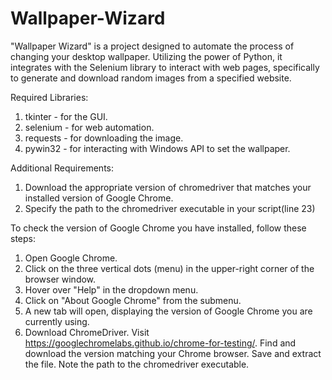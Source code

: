 # Wallpaper-Wizard
"Wallpaper Wizard" is a project designed to automate the process of changing your desktop wallpaper. Utilizing the power of Python, it integrates with the Selenium library to interact with web pages, specifically to generate and download random images from a specified website.

Required Libraries:
1. tkinter - for the GUI.
2. selenium - for web automation.
3. requests - for downloading the image.
4. pywin32 - for interacting with Windows API to set the wallpaper.

Additional Requirements:
1. Download the appropriate version of chromedriver that matches your installed version of Google Chrome.
2. Specify the path to the chromedriver executable in your script(line 23)

To check the version of Google Chrome you have installed, follow these steps:
1. Open Google Chrome.
2. Click on the three vertical dots (menu) in the upper-right corner of the browser window.
3. Hover over "Help" in the dropdown menu.
4. Click on "About Google Chrome" from the submenu.
5. A new tab will open, displaying the version of Google Chrome you are currently using.
6. Download ChromeDriver. Visit https://googlechromelabs.github.io/chrome-for-testing/. Find and download the version matching your Chrome browser. Save and extract the file. Note the path to the chromedriver executable.
